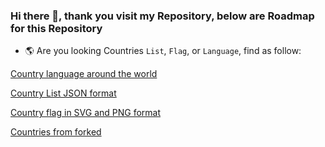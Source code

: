 ### Hi there 👋, thank you visit my Repository, below are Roadmap for this Repository

- 🌎 Are you looking Countries `List`, `Flag`, or `Language`, find as follow:

[Country language around the world](https://github.com/ekaone/Country-Language)

[Country List JSON format](https://github.com/ekaone/Country-List)

[Country flag in SVG and PNG format](https://github.com/ekaone/Country-Flag)

[Countries from forked](https://github.com/ekaone/Countries)



